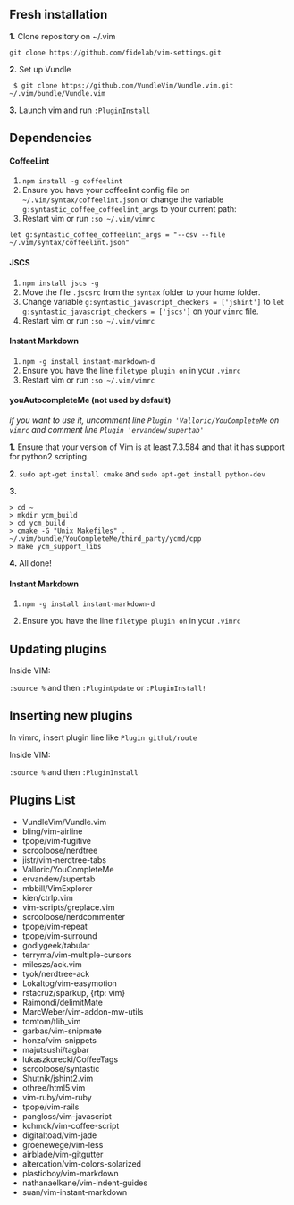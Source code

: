 ## Fresh installation

**1.** Clone repository on ~/.vim

`git clone https://github.com/fidelab/vim-settings.git`

**2.** Set up Vundle

` $ git clone https://github.com/VundleVim/Vundle.vim.git ~/.vim/bundle/Vundle.vim`

**3.** Launch vim and run `:PluginInstall`

## Dependencies

#### CoffeeLint

1. `npm install -g coffeelint`
2. Ensure you have your coffeelint config file on `~/.vim/syntax/coffeelint.json` or change the variable 
`g:syntastic_coffee_coffeelint_args` to your current path: 
3. Restart vim or run `:so ~/.vim/vimrc`

`let g:syntastic_coffee_coffeelint_args = "--csv --file ~/.vim/syntax/coffeelint.json"`

#### JSCS

1. `npm install jscs -g`
2. Move the file `.jscsrc` from the `syntax` folder to your home folder.
3. Change variable `g:syntastic_javascript_checkers = ['jshint']` to `let g:syntastic_javascript_checkers = ['jscs']` on your `vimrc` file.
4. Restart vim or run `:so ~/.vim/vimrc`

#### Instant Markdown

1. `npm -g install instant-markdown-d`
2. Ensure you have the line `filetype plugin on` in your `.vimrc`
3. Restart vim or run `:so ~/.vim/vimrc`

#### youAutocompleteMe (not used by default) 
_if you want to use it, uncomment line `Plugin 'Valloric/YouCompleteMe` on `vimrc` and comment line `Plugin 'ervandew/supertab'`_

**1.** Ensure that your version of Vim is at least 7.3.584 and that it has support for python2 scripting.

**2.** `sudo apt-get install cmake` and `sudo apt-get install python-dev`

**3.**    
    
    > cd ~
    > mkdir ycm_build
    > cd ycm_build
    > cmake -G "Unix Makefiles" . ~/.vim/bundle/YouCompleteMe/third_party/ycmd/cpp
    > make ycm_support_libs

**4.** All done!

#### Instant Markdown

1. `npm -g install instant-markdown-d`

2. Ensure you have the line `filetype plugin on` in your `.vimrc`

## Updating plugins

Inside VIM:

`:source %` and then `:PluginUpdate` or `:PluginInstall!`

## Inserting new plugins

In vimrc, insert plugin line like `Plugin github/route`

Inside VIM: 

`:source %` and then `:PluginInstall`

## Plugins List

+ VundleVim/Vundle.vim
+ bling/vim-airline
+ tpope/vim-fugitive
+ scrooloose/nerdtree
+ jistr/vim-nerdtree-tabs
+ Valloric/YouCompleteMe
+ ervandew/supertab
+ mbbill/VimExplorer
+ kien/ctrlp.vim
+ vim-scripts/greplace.vim
+ scrooloose/nerdcommenter
+ tpope/vim-repeat
+ tpope/vim-surround
+ godlygeek/tabular
+ terryma/vim-multiple-cursors
+ mileszs/ack.vim
+ tyok/nerdtree-ack
+ Lokaltog/vim-easymotion
+ rstacruz/sparkup, {rtp: vim}
+ Raimondi/delimitMate
+ MarcWeber/vim-addon-mw-utils
+ tomtom/tlib_vim
+ garbas/vim-snipmate
+ honza/vim-snippets
+ majutsushi/tagbar
+ lukaszkorecki/CoffeeTags
+ scrooloose/syntastic
+ Shutnik/jshint2.vim
+ othree/html5.vim
+ vim-ruby/vim-ruby
+ tpope/vim-rails
+ pangloss/vim-javascript
+ kchmck/vim-coffee-script
+ digitaltoad/vim-jade
+ groenewege/vim-less
+ airblade/vim-gitgutter
+ altercation/vim-colors-solarized
+ plasticboy/vim-markdown
+ nathanaelkane/vim-indent-guides
+ suan/vim-instant-markdown
